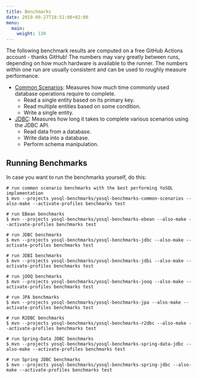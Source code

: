 ```yaml
---
title: Benchmarks
date: 2019-09-27T18:51:08+02:00
menu:
  main:
    weight: 130
---
```


The following benchmark results are computed on a free GitHub Actions account - thanks GitHub! The numbers may vary greatly between runs, depending on how much hardware is available to the runner. The numbers within one run are usually consistent and can be used to roughly measure performance.

- [Common Scenarios](https://jmh.morethan.io/?sources=https://yosql.projects.metio.wtf/benchmarks/2021/yosql-benchmarks-common-scenarios.json,https://yosql.projects.metio.wtf/benchmarks/current/yosql-benchmarks-common-scenarios.json): Measures how much time commonly used database operations require to complete.
    - Read a single entity based on its primary key.
    - Read multiple entities based on some condition.
    - Write a single entity.
- [JDBC](https://jmh.morethan.io/?sources=https://yosql.projects.metio.wtf/benchmarks/2021/yosql-benchmarks-jdbc.json,https://yosql.projects.metio.wtf/benchmarks/current/yosql-benchmarks-jdbc.json): Measures how long it takes to complete various scenarios using the JDBC API.
    - Read data from a database.
    - Write data into a database.
    - Perform schema manipulation.

## Running Benchmarks

In case you want to run the benchmarks yourself, do this:

```shell
# run common scenario benchmarks with the best performing YoSQL implementation
$ mvn --projects yosql-benchmarks/yosql-benchmarks-common-scenarios --also-make --activate-profiles benchmarks test

# run EBean benchmarks
$ mvn --projects yosql-benchmarks/yosql-benchmarks-ebean --also-make --activate-profiles benchmarks test

# run JDBC benchmarks
$ mvn --projects yosql-benchmarks/yosql-benchmarks-jdbc --also-make --activate-profiles benchmarks test

# run JDBI benchmarks
$ mvn --projects yosql-benchmarks/yosql-benchmarks-jdbi --also-make --activate-profiles benchmarks test

# run jOOQ benchmarks
$ mvn --projects yosql-benchmarks/yosql-benchmarks-jooq --also-make --activate-profiles benchmarks test

# run JPA benchmarks
$ mvn --projects yosql-benchmarks/yosql-benchmarks-jpa --also-make --activate-profiles benchmarks test

# run R2DBC benchmarks
$ mvn --projects yosql-benchmarks/yosql-benchmarks-r2dbc --also-make --activate-profiles benchmarks test

# run Spring-Data JDBC benchmarks
$ mvn --projects yosql-benchmarks/yosql-benchmarks-spring-data-jdbc --also-make --activate-profiles benchmarks test

# run Spring JDBC benchmarks
$ mvn --projects yosql-benchmarks/yosql-benchmarks-spring-jdbc --also-make --activate-profiles benchmarks test
```
